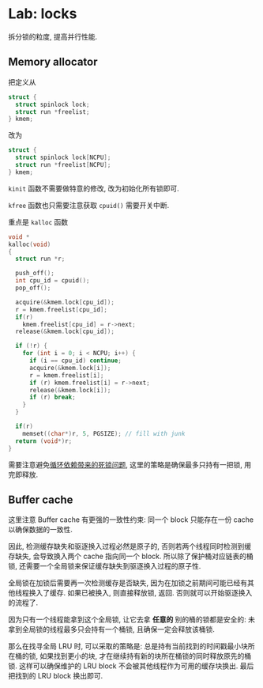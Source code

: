 # Lab: locks

拆分锁的粒度, 提高并行性能.

## Memory allocator

把定义从

```c
struct {
  struct spinlock lock;
  struct run *freelist;
} kmem;
```

改为

```c
struct {
  struct spinlock lock[NCPU];
  struct run *freelist[NCPU];
} kmem;
```

`kinit` 函数不需要做特意的修改, 改为初始化所有锁即可.

`kfree` 函数也只需要注意获取 `cpuid()` 需要开关中断.

重点是 `kalloc` 函数

```c
void *
kalloc(void)
{
  struct run *r;

  push_off();
  int cpu_id = cpuid();
  pop_off();

  acquire(&kmem.lock[cpu_id]);
  r = kmem.freelist[cpu_id];
  if(r)
    kmem.freelist[cpu_id] = r->next;
  release(&kmem.lock[cpu_id]);

  if (!r) {
    for (int i = 0; i < NCPU; i++) {
      if (i == cpu_id) continue;
      acquire(&kmem.lock[i]);
      r = kmem.freelist[i];
      if (r) kmem.freelist[i] = r->next;
      release(&kmem.lock[i]);
      if (r) break;
    }
  }

  if(r)
    memset((char*)r, 5, PGSIZE); // fill with junk
  return (void*)r;
}
```

需要注意避免[循环依赖带来的死锁问题](https://github.com/Miigon/blog/issues/8), 这里的策略是确保最多只持有一把锁, 用完即释放.

## Buffer cache

这里注意 Buffer cache 有更强的一致性约束: 同一个 block 只能存在一份 cache 以确保数据的一致性.

因此, 检测缓存缺失和驱逐换入过程必然是原子的, 否则若两个线程同时检测到缓存缺失, 会导致换入两个 cache 指向同一个 block. 所以除了保护桶对应链表的桶锁, 还需要一个全局锁来保证缓存缺失到驱逐换入过程的原子性.

全局锁在加锁后需要再一次检测缓存是否缺失, 因为在加锁之前期间可能已经有其他线程换入了缓存. 如果已被换入, 则直接释放锁, 返回. 否则就可以开始驱逐换入的流程了.

因为只有一个线程能拿到这个全局锁, 让它去拿 **任意的** 别的桶的锁都是安全的: 未拿到全局锁的线程最多只会持有一个桶锁, 且确保一定会释放该桶锁.

那么在找寻全局 LRU 时, 可以采取的策略是: 总是持有当前找到的时间戳最小块所在桶的锁, 如果找到更小的块, 才在继续持有新的块所在桶锁的同时释放原先的桶锁. 这样可以确保维护的 LRU block 不会被其他线程作为可用的缓存块换出. 最后把找到的 LRU block 换出即可.
